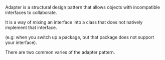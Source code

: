 Adapter is a structural design pattern that allows objects with incompatible interfaces
to collaborate.

It is a way of mixing an interface into a class that does not natively implement that interface.

(e.g: when you switch up a package, but that package does not support your interface).

There are two common varies of the adapter pattern.
